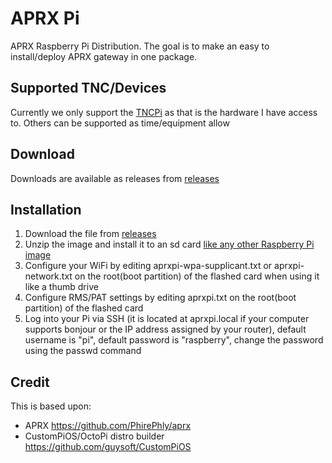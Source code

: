 # APRX Pi
APRX Raspberry Pi Distribution. The goal is to make an easy to install/deploy APRX gateway in one package.  

## Supported TNC/Devices
Currently we only support the [TNCPi](https://tnc-x.com/TNCPi.htm) as that is the hardware I have access to.  Others can be supported as time/equipment allow

## Download
Downloads are available as releases from [releases](https://github.com/toddejohnson/aprxpi/releases)

## Installation
1. Download the file from [releases](https://github.com/toddejohnson/aprxpi/releases)
2. Unzip the image and install it to an sd card [like any other Raspberry Pi image](https://www.raspberrypi.org/documentation/installation/installing-images/README.md)
3. Configure your WiFi by editing aprxpi-wpa-supplicant.txt or aprxpi-network.txt on the root(boot partition) of the flashed card when using it like a thumb drive
4. Configure RMS/PAT settings by editing aprxpi.txt on the root(boot partition) of the flashed card
5. Log into your Pi via SSH (it is located at aprxpi.local if your computer supports bonjour or the IP address assigned by your router), default username is "pi", default password is "raspberry", change the password using the passwd command

## Credit
This is based upon:
* APRX https://github.com/PhirePhly/aprx
* CustomPiOS/OctoPi distro builder https://github.com/guysoft/CustomPiOS

